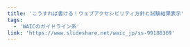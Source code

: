 ```yaml
---
title: 'こうすれば書ける！ウェブアクセシビリティ方針と試験結果表示'
tags:
  - 'WAICのガイドライン系'
link: 'https://www.slideshare.net/waic_jp/ss-99188369'
---
```


